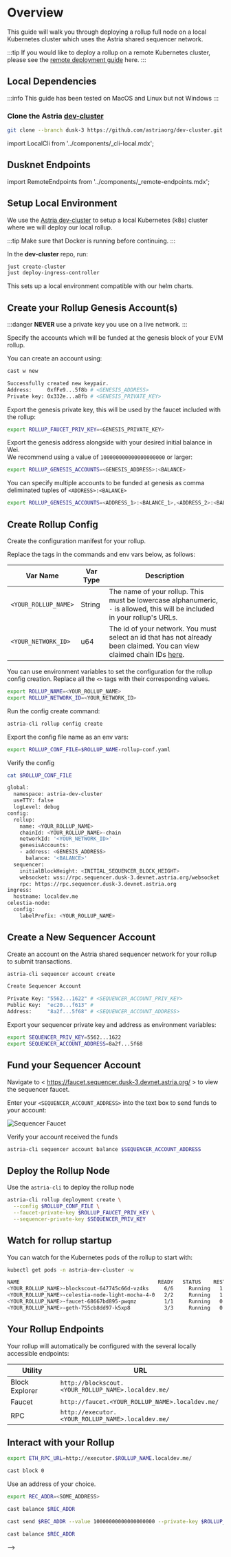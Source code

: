 # Overview

This guide will walk you through deploying a rollup full node on
a local Kubernetes cluster which uses the Astria shared sequencer network.

:::tip
If you would like to deploy a rollup on a remote Kubernetes cluster,
 please see the [remote deployment guide](/docs/cloud-rollup/digital-ocean/) here.
:::

## Local Dependencies

:::info
This guide has been tested on MacOS and Linux but not Windows
:::

### Clone the Astria [dev-cluster](https://github.com/astriaorg/dev-cluster/tree/main)

```bash
git clone --branch dusk-3 https://github.com/astriaorg/dev-cluster.git
```

import LocalCli from '../components/_cli-local.mdx';

<LocalCli />

## Dusknet Endpoints

import RemoteEndpoints from '../components/_remote-endpoints.mdx';

<RemoteEndpoints />

## Setup Local Environment

We use the [Astria
dev-cluster](https://github.com/astriaorg/dev-cluster) to setup a local
Kubernetes (k8s) cluster where we will deploy our local rollup.

:::tip
Make sure that Docker is running before continuing.
:::

In the __dev-cluster__ repo, run:

```sh
just create-cluster
just deploy-ingress-controller
```

This sets up a local environment compatible with our helm charts.

## Create your Rollup Genesis Account(s)

:::danger
__NEVER__ use a private key you use on a live network.
:::

Specify the accounts which will be funded at the genesis block of your EVM rollup.

You can create an account using:

```bash
cast w new
```

```bash
Successfully created new keypair.
Address:     0xfFe9...5f8b # <GENESIS_ADDRESS>
Private key: 0x332e...a8fb # <GENESIS_PRIVATE_KEY>
```

Export the genesis private key, this will be used by the
 faucet included with the rollup:

```bash
export ROLLUP_FAUCET_PRIV_KEY=<GENESIS_PRIVATE_KEY>
```

Export the genesis address alongside with your desired initial balance in Wei.  
We recommend using a value of `100000000000000000000` or larger:

```bash
export ROLLUP_GENESIS_ACCOUNTS=<GENESIS_ADDRESS>:<BALANCE>
```

You can specify multiple accounts to be funded at
 genesis as comma deliminated tuples of `<ADDRESS>:<BALANCE>`

```bash
export ROLLUP_GENESIS_ACCOUNTS=<ADDRESS_1>:<BALANCE_1>,<ADDRESS_2>:<BALANCE_2>
```

## Create Rollup Config

Create the configuration manifest for your rollup.

Replace the tags in the commands and env vars below, as follows:

| Var Name | Var Type | Description |
|-----|-----|-----|
| `<YOUR_ROLLUP_NAME>` | String | The name of your rollup. This must be lowercase alphanumeric, `-` is allowed, this will be included in your rollup's URLs.|
| `<YOUR_NETWORK_ID>` | u64 | The id of your network. You must select an id that has not already been claimed. You can view claimed chain IDs [here](https://chainlist.org/).|

You can use environment variables to set the configuration for the rollup
config creation. Replace all the `<>` tags with their corresponding values.

```bash
export ROLLUP_NAME=<YOUR_ROLLUP_NAME>
export ROLLUP_NETWORK_ID=<YOUR_NETWORK_ID>
```

Run the config create command:

```sh
astria-cli rollup config create
```

Export the config file name as an env vars:

```bash
export ROLLUP_CONF_FILE=$ROLLUP_NAME-rollup-conf.yaml
```

Verify the config

```bash
cat $ROLLUP_CONF_FILE
```

```bash
global:
  namespace: astria-dev-cluster
  useTTY: false
  logLevel: debug
config:
  rollup:
    name: <YOUR_ROLLUP_NAME>
    chainId: <YOUR_ROLLUP_NAME>-chain
    networkId: '<YOUR_NETWORK_ID>'
    genesisAccounts:
    - address: <GENESIS_ADDRESS>
      balance: '<BALANCE>'
  sequencer:
    initialBlockHeight: <INITIAL_SEQUENCER_BLOCK_HEIGHT>
    websocket: wss://rpc.sequencer.dusk-3.devnet.astria.org/websocket
    rpc: https://rpc.sequencer.dusk-3.devnet.astria.org
ingress:
  hostname: localdev.me
celestia-node:
  config:
    labelPrefix: <YOUR_ROLLUP_NAME>
```

## Create a New Sequencer Account

Create an account on the Astria shared sequencer network
 for your rollup to submit transactions.

```bash
astria-cli sequencer account create
```

```bash
Create Sequencer Account

Private Key: "5562...1622" # <SEQUENCER_ACCOUNT_PRIV_KEY>
Public Key:  "ec20...f613" # 
Address:     "8a2f...5f68" # <SEQUENCER_ACCOUNT_ADDRESS>
```

Export your sequencer private key and address as environment variables:

```bash
export SEQUENCER_PRIV_KEY=5562...1622
export SEQUENCER_ACCOUNT_ADDRESS=8a2f...5f68
```

## Fund your Sequencer Account

Navigate to < https://faucet.sequencer.dusk-3.devnet.astria.org/ > to view the
 sequencer faucet.

Enter your `<SEQUENCER_ACCOUNT_ADDRESS>` into the text box to send
 funds to your account:

![Sequencer Faucet](assets/sequencer-faucet.png)

Verify your account received the funds

```bash
astria-cli sequencer account balance $SEQUENCER_ACCOUNT_ADDRESS
```

## Deploy the Rollup Node

Use the `astria-cli` to deploy the rollup node

```bash
astria-cli rollup deployment create \
  --config $ROLLUP_CONF_FILE \
  --faucet-private-key $ROLLUP_FAUCET_PRIV_KEY \
  --sequencer-private-key $SEQUENCER_PRIV_KEY
```

## Watch for rollup startup

You can watch for the Kubernetes pods of the rollup to start with:

```bash
kubectl get pods -n astria-dev-cluster -w
```

```bash
NAME                                             READY   STATUS    RESTARTS      AGE
<YOUR_ROLLUP_NAME>-blockscout-647745c66d-vz4ks     6/6     Running   1 (56s ago)   72s
<YOUR_ROLLUP_NAME>-celestia-node-light-mocha-4-0   2/2     Running   1 (56s ago)   72s
<YOUR_ROLLUP_NAME>-faucet-68667bd895-pwqmz         1/1     Running   0             72s
<YOUR_ROLLUP_NAME>-geth-755cb8dd97-k5xp8           3/3     Running   0             72s
```

## Your Rollup Endpoints

Your rollup will automatically be configured
with the several locally accessible endpoints:

| Utility | URL |
|-----|-----|
| Block Explorer | `http://blockscout.<YOUR_ROLLUP_NAME>.localdev.me/` |
| Faucet | `http://faucet.<YOUR_ROLLUP_NAME>.localdev.me/` |
| RPC | `http://executor.<YOUR_ROLLUP_NAME>.localdev.me/` |

## Interact with your Rollup

```bash
export ETH_RPC_URL=http://executor.$ROLLUP_NAME.localdev.me/
```

```bash
cast block 0
```

Use an address of your choice.

```bash
export REC_ADDR=<SOME_ADDRESS>
```

```bash
cast balance $REC_ADDR
```

```bash
cast send $REC_ADDR --value 10000000000000000000 --private-key $ROLLUP_FAUCET_PRIV_KEY
```

```bash
cast balance $REC_ADDR
```

<!-- # Intro

This page demonstrates some of the built-in markdown extensions provided by VitePress.

## Syntax Highlighting

<!-- VitePress provides Syntax Highlighting powered by [Shiki](https://github.com/shikijs/shiki), with additional features like line-highlighting: -->

<!-- This guide will walk you through deploying a rollup full node on a local Kubernetes cluster which uses the Astria shared sequencer network.

:::tip If you would like to deploy a rollup on a remote Kubernetes cluster, please see the remote deployment guide here. :::



**Input**

````md
```js{4}
export default {
  data () {
    return {
      msg: 'Highlighted!'
    }
  }
}
```
````

**Output**

```js{4}
export default {
  data () {
    return {
      msg: 'Highlighted!'
    }
  }
}
```

## Custom Containers

**Input**

```md
::: info
This is an info box.
:::

::: tip
This is a tip.
:::

::: warning
This is a warning.
:::

::: danger
This is a dangerous warning.
:::

::: details
This is a details block.
:::
```

**Output**

::: info
This is an info box.
:::

::: tip
This is a tip.
:::

::: warning
This is a warning.
:::

::: danger
This is a dangerous warning.
:::

::: details
This is a details block.
:::

## More

Check out the documentation for the [full list of markdown extensions](https://vitepress.dev/guide/markdown). --> -->
